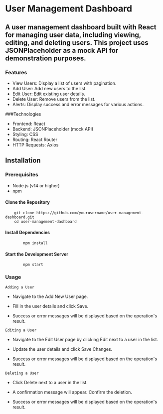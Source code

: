 # User Management Dashboard

## A user management dashboard built with React for managing user data, including viewing, editing, and deleting users. This project uses JSONPlaceholder as a mock API for demonstration purposes.



### Features

- View Users: Display a list of users with pagination.
- Add User: Add new users to the list.
- Edit User: Edit existing user details.
- Delete User: Remove users from the list.
- Alerts: Display success and error messages for various actions.



###Technologies

- Frontend: React
- Backend: JSONPlaceholder (mock API)
- Styling: CSS
- Routing: React Router
- HTTP Requests: Axios



## Installation
### Prerequisites

- Node.js (v14 or higher)
- npm 


#### Clone the Repository

        git clone https://github.com/yourusername/user-management-dashboard.git
        cd user-management-dashboard


#### Install Dependencies

            npm install
#### Start the Development Server

            npm start

### Usage

`Adding a User`

- Navigate to the Add New User page.

- Fill in the user details and click Save.

- Success or error messages will be displayed based on the operation's result.

`Editing a User`

- Navigate to the Edit User page by clicking Edit next to a user in the list.

- Update the user details and click Save Changes.

- Success or error messages will be displayed based on the operation's result.

`Deleting a User`

- Click Delete next to a user in the list.

- A confirmation message will appear. Confirm the deletion.

- Success or error messages will be displayed based on the operation's result.


